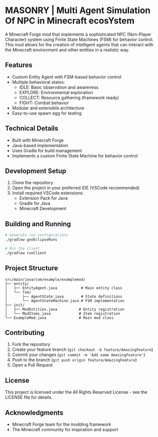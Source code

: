 # MASONRY | Multi Agent Simulation Of NPC in Minecraft ecosYstem

A Minecraft Forge mod that implements a sophisticated NPC (Non-Player Character) system using Finite State Machines (FSM) for behavior control. This mod allows for the creation of intelligent agents that can interact with the Minecraft environment and other entities in a realistic way.

## Features

- Custom Entity Agent with FSM-based behavior control
- Multiple behavioral states:
  - IDLE: Basic observation and awareness
  - EXPLORE: Environmental exploration
  - COLLECT: Resource gathering (framework ready)
  - FIGHT: Combat behavior
- Modular and extensible architecture
- Easy-to-use spawn egg for testing

## Technical Details

- Built with Minecraft Forge
- Java-based implementation
- Uses Gradle for build management
- Implements a custom Finite State Machine for behavior control

## Development Setup

1. Clone the repository
2. Open the project in your preferred IDE (VSCode recommended)
3. Install required VSCode extensions:
   - Extension Pack for Java
   - Gradle for Java
   - Minecraft Development

## Building and Running

```bash
# Generate run configurations
./gradlew genEclipseRuns

# Run the client
./gradlew runClient
```

## Project Structure

```
src/main/java/com/example/examplemod/
├── entity/
│   ├── EntityAgent.java           # Main entity class
│   └── fsm/
│       ├── AgentState.java        # State definitions
│       └── AgentStateMachine.java # FSM implementation
├── init/
│   ├── ModEntities.java          # Entity registration
│   └── ModItems.java             # Item registration
└── ExampleMod.java               # Main mod class
```

## Contributing

1. Fork the repository
2. Create your feature branch (`git checkout -b feature/AmazingFeature`)
3. Commit your changes (`git commit -m 'Add some AmazingFeature'`)
4. Push to the branch (`git push origin feature/AmazingFeature`)
5. Open a Pull Request

## License

This project is licensed under the All Rights Reserved License - see the LICENSE file for details.

## Acknowledgments

- Minecraft Forge team for the modding framework
- The Minecraft community for inspiration and support 